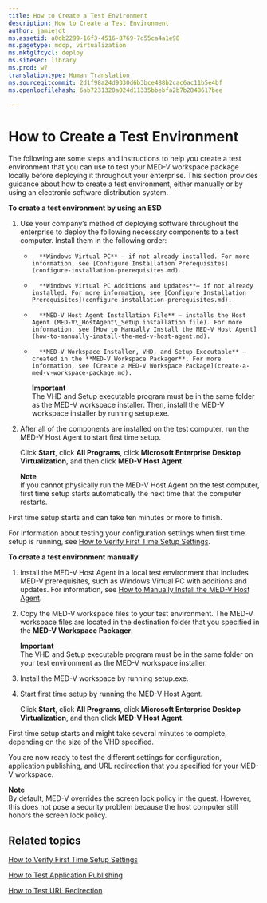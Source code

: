 ```yaml
---
title: How to Create a Test Environment
description: How to Create a Test Environment
author: jamiejdt
ms.assetid: a0db2299-16f3-4516-8769-7d55ca4a1e98
ms.pagetype: mdop, virtualization
ms.mktglfcycl: deploy
ms.sitesec: library
ms.prod: w7
translationtype: Human Translation
ms.sourcegitcommit: 2d1f98a24d9330d6b3bce488b2cac6ac11b5e4bf
ms.openlocfilehash: 6ab7231320a024d11335bbebfa2b7b2848617bee

---
```



# How to Create a Test Environment


The following are some steps and instructions to help you create a test environment that you can use to test your MED-V workspace package locally before deploying it throughout your enterprise. This section provides guidance about how to create a test environment, either manually or by using an electronic software distribution system.

**To create a test environment by using an ESD**

1.  Use your company’s method of deploying software throughout the enterprise to deploy the following necessary components to a test computer. Install them in the following order:

    -   
            **Windows Virtual PC** – if not already installed. For more information, see [Configure Installation Prerequisites](configure-installation-prerequisites.md).

    -   
            **Windows Virtual PC Additions and Updates**– if not already installed. For more information, see [Configure Installation Prerequisites](configure-installation-prerequisites.md).

    -   
            **MED-V Host Agent Installation File** – installs the Host Agent (MED-V\_HostAgent\_Setup installation file). For more information, see [How to Manually Install the MED-V Host Agent](how-to-manually-install-the-med-v-host-agent.md).

    -   
            **MED-V Workspace Installer, VHD, and Setup Executable** – created in the **MED-V Workspace Packager**. For more information, see [Create a MED-V Workspace Package](create-a-med-v-workspace-package.md).

        **Important**  
        The VHD and Setup executable program must be in the same folder as the MED-V workspace installer. Then, install the MED-V workspace installer by running setup.exe.

         

2.  After all of the components are installed on the test computer, run the MED-V Host Agent to start first time setup.

    Click **Start**, click **All Programs**, click **Microsoft Enterprise Desktop Virtualization**, and then click **MED-V Host Agent**.

    **Note**  
    If you cannot physically run the MED-V Host Agent on the test computer, first time setup starts automatically the next time that the computer restarts.

     

First time setup starts and can take ten minutes or more to finish.

For information about testing your configuration settings when first time setup is running, see [How to Verify First Time Setup Settings](how-to-verify-first-time-setup-settings.md).

**To create a test environment manually**

1.  Install the MED-V Host Agent in a local test environment that includes MED-V prerequisites, such as Windows Virtual PC with additions and updates. For information, see [How to Manually Install the MED-V Host Agent](how-to-manually-install-the-med-v-host-agent.md).

2.  Copy the MED-V workspace files to your test environment. The MED-V workspace files are located in the destination folder that you specified in the **MED-V Workspace Packager**.

    **Important**  
    The VHD and Setup executable program must be in the same folder on your test environment as the MED-V workspace installer.

     

3.  Install the MED-V workspace by running setup.exe.

4.  Start first time setup by running the MED-V Host Agent.

    Click **Start**, click **All Programs**, click **Microsoft Enterprise Desktop Virtualization**, and then click **MED-V Host Agent**.

First time setup starts and might take several minutes to complete, depending on the size of the VHD specified.

You are now ready to test the different settings for configuration, application publishing, and URL redirection that you specified for your MED-V workspace.

**Note**  
By default, MED-V overrides the screen lock policy in the guest. However, this does not pose a security problem because the host computer still honors the screen lock policy.

 

## Related topics


[How to Verify First Time Setup Settings](how-to-verify-first-time-setup-settings.md)

[How to Test Application Publishing](how-to-test-application-publishing.md)

[How to Test URL Redirection](how-to-test-url-redirection.md)

 

 








<!--HONumber=Jun16_HO4-->


